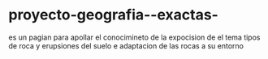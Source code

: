 # proyecto-geografia--exactas-
es un pagian para apollar el conocimineto de la expocision de el tema tipos de roca y erupsiones del suelo e adaptacion de las rocas a su entorno 
